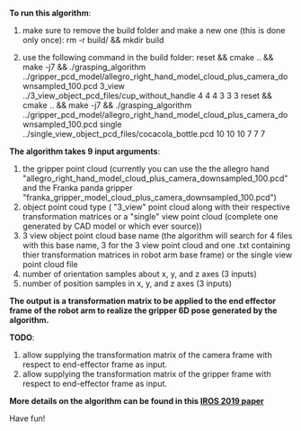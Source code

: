 **To run this algorithm**:
1. make sure to remove the build folder and make a new one (this is done only once):
rm -r build/ && mkdir build

2. use the following command in the build folder:
reset && cmake .. && make -j7 && ./grasping_algorithm ../gripper_pcd_model/allegro_right_hand_model_cloud_plus_camera_downsampled_100.pcd 3_view ../3_view_object_pcd_files/cup_without_handle 4 4 4 3 3 3
reset && cmake .. && make -j7 && ./grasping_algorithm ../gripper_pcd_model/allegro_right_hand_model_cloud_plus_camera_downsampled_100.pcd single ../single_view_object_pcd_files/cocacola_bottle.pcd 10 10 10 7 7 7

**The algorithm takes 9 input arguments**:
1. the gripper point cloud (currently you can use the the allegro hand "allegro_right_hand_model_cloud_plus_camera_downsampled_100.pcd" and the Franka panda gripper "franka_gripper_model_cloud_plus_camera_downsampled_100.pcd")
2. object point coud type ( "3_view" point cloud along with their respective transformation matrices or a "single" view point cloud (complete one generated by CAD model or which ever source))
3. 3 view object point cloud base name (the algorithm will search for 4 files with this base name, 3 for the 3 view point cloud and one .txt containing thier transformation matrices in robot arm base frame) or the single view point cloud file
4. number of orientation samples about x, y, and z axes (3 inputs)
5. number of position samples in x, y, and z axes (3 inputs)

**The output is a transformation matrix to be applied to the end effector frame of the robot arm to realize the gripper 6D pose generated by the algorithm.**

**TODO**:
1. allow supplying the transformation matrix of the camera frame with respect to end-effector frame as input.
2. allow supplying the transformation matrix of the gripper frame with respect to end-effector frame as input.

**More details on the algorithm can be found in this [IROS 2019 paper](http://eprints.lincoln.ac.uk/36370/1/IROS19_1656_MS.pdf)**

Have fun!
